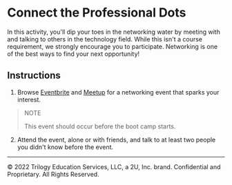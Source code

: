 # Connect the Professional Dots

In this activity, you'll dip your toes in the networking water by meeting with and talking to others in the technology field. While this isn't a course requirement, we strongly encourage you to participate. Networking is one of the best ways to find your next opportunity!

## Instructions

1. Browse [Eventbrite](https://www.eventbrite.com/) and [Meetup](http://meetup.com/) for a networking event that sparks your interest.

> NOTE
>
> This event should occur before the boot camp starts.

2. Attend the event, alone or with friends, and talk to at least two people you didn't know before the event.

---
© 2022 Trilogy Education Services, LLC, a 2U, Inc. brand. Confidential and Proprietary. All Rights Reserved.